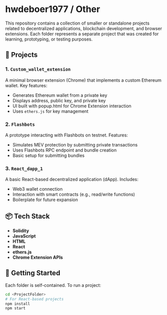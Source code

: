 # hwdeboer1977 / Other

This repository contains a collection of smaller or standalone projects related to decentralized applications, blockchain development, and browser extensions. Each folder represents a separate project that was created for learning, prototyping, or testing purposes.

## 📁 Projects

### 1. `Custom_wallet_extension`

A minimal browser extension (Chrome) that implements a custom Ethereum wallet. Key features:

- Generates Ethereum wallet from a private key
- Displays address, public key, and private key
- UI built with popup.html for Chrome Extension interaction
- Uses `ethers.js` for key management

### 2. `Flashbots`

A prototype interacting with Flashbots on testnet. Features:

- Simulates MEV protection by submitting private transactions
- Uses Flashbots RPC endpoint and bundle creation
- Basic setup for submitting bundles

### 3. `React_dapp_1`

A basic React-based decentralized application (dApp). Includes:

- Web3 wallet connection
- Interaction with smart contracts (e.g., read/write functions)
- Boilerplate for future expansion

## 📦 Tech Stack

- **Solidity**
- **JavaScript**
- **HTML**
- **React**
- **ethers.js**
- **Chrome Extension APIs**

## 🚀 Getting Started

Each folder is self-contained. To run a project:

```bash
cd <ProjectFolder>
# For React-based projects
npm install
npm start
```
